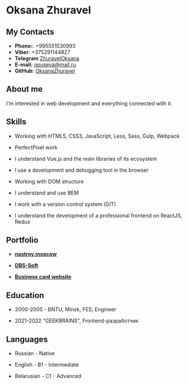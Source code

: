 # Oksana Zhuravel

## My Contacts

- **Phone:**: +995551530993
- **Viber**: +375291144827
- **Telegram** [ZhuravelOksana](https://t.me/ZhuravelOksana)
- **E-mail:** [opuseva@mail.ru](mailto:opuseva@mail.ru)
- **GitHub:** [OksanaZhuravel](https://github.com/OksanaZhuravel)

## About me

I'm interested in web development and everything connected with it.

## Skills

- Working with HTML5, CSS3, JavaScript, Less, Sass, Gulp, Webpack

- PerfectPixel work

- I understand Vue.js and the main libraries of its ecosystem

- I use a development and debugging tool in the browser

- Working with DOM structure

- I understand and use BEM

- I work with a version control system (GIT)

- I understand the development of a professional frontend on ReactJS, Redux

## Portfolio

- **[nastroy.moscow](http://nastroy.moscow/)**

- **[DBS-Soft](https://dbs-soft.ru/)**

- **[Business card website](https://oksanazhuravel.github.io/Resume/)**

<!-- ## Code

## Experience -->

## Education

- 2000-2005 - BNTU, Minsk, FES, Engineer

- 2021-2022 "GEEKBRAINS", Frontend-разработчик

## Languages

- Russian - Native

- English - B1 - Intermediate

- Belarusian - C1 - Advanced
